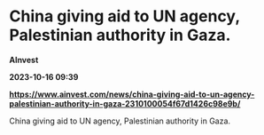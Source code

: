 # China giving aid to UN agency, Palestinian authority in Gaza.
**AInvest**

**2023-10-16 09:39**

**https://www.ainvest.com/news/china-giving-aid-to-un-agency-palestinian-authority-in-gaza-2310100054f67d1426c98e9b/**

China giving aid to UN agency, Palestinian authority in Gaza.